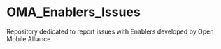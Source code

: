 # OMA_Enablers_Issues
Repository dedicated to report issues with Enablers developed by Open Mobile Alliance.
